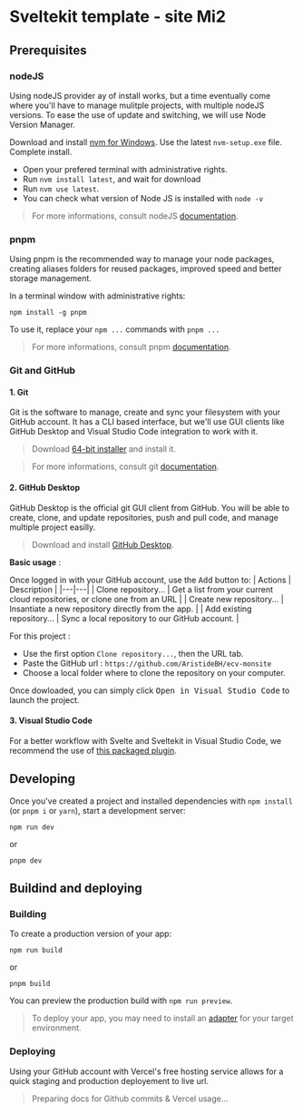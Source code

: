 # Sveltekit template - site Mi2


## Prerequisites

### nodeJS

Using nodeJS provider ay of install works, but a time eventually come where you'll have to manage mulitple projects, with multiple nodeJS versions.
To ease the use of update and switching, we will use Node Version Manager.

Download and install [nvm for Windows](https://github.com/coreybutler/nvm-windows/releases). 
Use the latest `nvm-setup.exe` file. Complete install.

- Open your prefered terminal with administrative rights.
- Run `nvm install latest`, and wait for download
- Run `nvm use latest`.
- You can check what version of Node JS is installed with `node -v`

> For more informations, consult nodeJS [documentation](https://nodejs.org/en/docs/).

### pnpm

Using pnpm is the recommended way to manage your node packages, creating aliases folders for reused packages, improved speed and better storage management.

In a terminal window with administrative rights:
```
npm install -g pnpm
```
To use it, replace your `npm ...` commands with `pnpm ...`

> For more informations, consult pnpm [documentation](https://pnpm.io/pnpm-cli).


### Git and GitHub 

#### 1. Git

Git is the software to manage, create and sync your filesystem with your GitHub account. It has a CLI based interface, but we'll use GUI clients like GitHub Desktop and Visual Studio Code integration to work with it.

> Download [64-bit installer](https://git-scm.com/download/win) and install it.

> For more informations, consult git [documentation](https://git-scm.com/docs).

#### 2. GitHub Desktop

GitHub Desktop is the official git GUI client from GitHub.
You will be able to create, clone, and update repositories, push and pull code, and manage multiple project easilly.

> Download and install [GitHub Desktop](https://desktop.github.com/).

**Basic usage** :

Once logged in with your GitHub account, use the <kbd>Add</kbd> button to:
| Actions | Description |
|---|---|
| Clone repository... | Get a list from your current cloud repositories, or clone one from an URL |
| Create new repository... | Insantiate a new repository directly from the app. |
| Add existing repository... | Sync a local repository to our GitHub account. |

For this project : 
- Use the first option `Clone repository...`, then the URL tab.
- Paste the GitHub url : `https://github.com/AristideBH/ecv-monsite`
- Choose a local folder where to clone the repository on your computer.

Once dowloaded, you can simply click <kbd>Open in Visual Studio Code</kbd> to launch the project.

#### 3. Visual Studio Code

For a better workflow with Svelte and Sveltekit in Visual Studio Code, we recommend the use of 
[this packaged plugin](https://marketplace.visualstudio.com/items?itemName=1YiB.svelte-bundle).

## Developing

Once you've created a project and installed dependencies with `npm install` (or `pnpm i` or `yarn`), start a development server:

```
npm run dev
```
or
```
pnpm dev
```


## Buildind and deploying

### Building

To create a production version of your app:
```
npm run build
```
or
```
pnpm build
```

You can preview the production build with `npm run preview`.

> To deploy your app, you may need to install an [adapter](https://kit.svelte.dev/docs/adapters) for your target environment.

### Deploying

Using your GitHub account with Vercel's free hosting service allows for a quick staging and production deployement to live url.

> Preparing docs for Github commits & Vercel usage...
